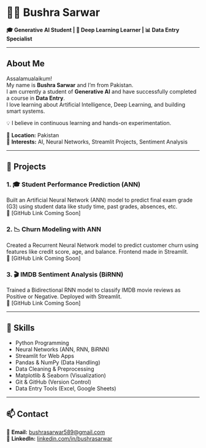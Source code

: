# 👩‍💻 Bushra Sarwar

**🎓 Generative AI Student | 🧠 Deep Learning Learner | 📊 Data Entry Specialist**

---

##  About Me

Assalamualaikum!  
My name is **Bushra Sarwar** and I’m from Pakistan.  
I am currently a student of **Generative AI** and have successfully completed a course in **Data Entry**.  
I love learning about Artificial Intelligence, Deep Learning, and building smart systems.

💡 I believe in continuous learning and hands-on experimentation.

📍 **Location:** Pakistan  
🎯 **Interests:** AI, Neural Networks, Streamlit Projects, Sentiment Analysis


---

## 📁 Projects

### 1. 🎓 Student Performance Prediction (ANN)
Built an Artificial Neural Network (ANN) model to predict final exam grade (G3) using student data like study time, past grades, absences, etc.  
🔗 [GitHub Link Coming Soon]

### 2. 📉 Churn Modeling with ANN
Created a Recurrent Neural Network model to predict customer churn using features like credit score, age, and balance. Frontend made in Streamlit.  
🔗 [GitHub Link Coming Soon]

### 3. 🎬 IMDB Sentiment Analysis (BiRNN)
Trained a Bidirectional RNN model to classify IMDB movie reviews as Positive or Negative. Deployed with Streamlit.  
🔗 [GitHub Link Coming Soon]


---

## 🧠 Skills

- Python Programming
- Neural Networks (ANN, RNN, BiRNN)
- Streamlit for Web Apps
- Pandas & NumPy (Data Handling)
- Data Cleaning & Preprocessing
- Matplotlib & Seaborn (Visualization)
- Git & GitHub (Version Control)
- Data Entry Tools (Excel, Google Sheets)


---

## 📫 Contact

📧 **Email:** bushrasarwar589@gmail.com  
🔗 **LinkedIn:** [linkedin.com/in/bushrasarwar](https://www.linkedin.com/in/bushrasarwar)




